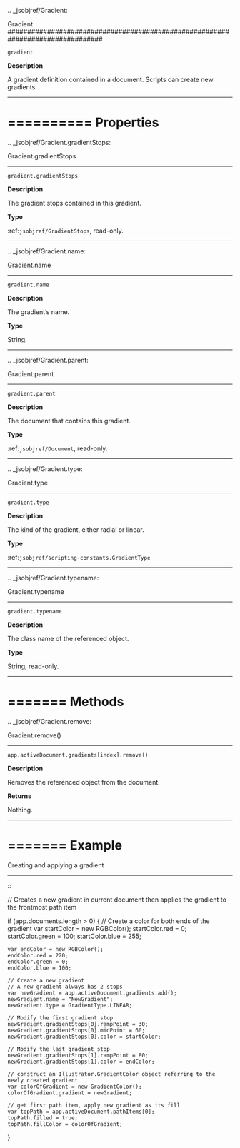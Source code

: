 .. _jsobjref/Gradient:

Gradient
################################################################################

``gradient``

**Description**

A gradient definition contained in a document. Scripts can create new gradients.

----

==========
Properties
==========

.. _jsobjref/Gradient.gradientStops:

Gradient.gradientStops
********************************************************************************

``gradient.gradientStops``

**Description**

The gradient stops contained in this gradient.

**Type**

:ref:`jsobjref/GradientStops`, read-only.

----

.. _jsobjref/Gradient.name:

Gradient.name
********************************************************************************

``gradient.name``

**Description**

The gradient’s name.

**Type**

String.

----

.. _jsobjref/Gradient.parent:

Gradient.parent
********************************************************************************

``gradient.parent``

**Description**

The document that contains this gradient.

**Type**

:ref:`jsobjref/Document`, read-only.

----

.. _jsobjref/Gradient.type:

Gradient.type
********************************************************************************

``gradient.type``

**Description**

The kind of the gradient, either radial or linear.

**Type**

:ref:`jsobjref/scripting-constants.GradientType`

----

.. _jsobjref/Gradient.typename:

Gradient.typename
********************************************************************************

``gradient.typename``

**Description**

The class name of the referenced object.

**Type**

String, read-only.

----

=======
Methods
=======

.. _jsobjref/Gradient.remove:

Gradient.remove()
********************************************************************************

``app.activeDocument.gradients[index].remove()``

**Description**

Removes the referenced object from the document.

**Returns**

Nothing.

----

=======
Example
=======

Creating and applying a gradient
********************************************************************************

::

  // Creates a new gradient in current document then applies the gradient to the frontmost path item

  if (app.documents.length > 0) {
    // Create a color for both ends of the gradient
    var startColor = new RGBColor();
    startColor.red = 0;
    startColor.green = 100;
    startColor.blue = 255;

    var endColor = new RGBColor();
    endColor.red = 220;
    endColor.green = 0;
    endColor.blue = 100;

    // Create a new gradient
    // A new gradient always has 2 stops
    var newGradient = app.activeDocument.gradients.add();
    newGradient.name = "NewGradient";
    newGradient.type = GradientType.LINEAR;

    // Modify the first gradient stop
    newGradient.gradientStops[0].rampPoint = 30;
    newGradient.gradientStops[0].midPoint = 60;
    newGradient.gradientStops[0].color = startColor;

    // Modify the last gradient stop
    newGradient.gradientStops[1].rampPoint = 80;
    newGradient.gradientStops[1].color = endColor;

    // construct an Illustrator.GradientColor object referring to the newly created gradient
    var colorOfGradient = new GradientColor();
    colorOfGradient.gradient = newGradient;

    // get first path item, apply new gradient as its fill
    var topPath = app.activeDocument.pathItems[0];
    topPath.filled = true;
    topPath.fillColor = colorOfGradient;
  }
